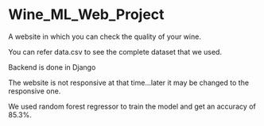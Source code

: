 # Wine_ML_Web_Project
A website in which you can check the quality of your wine.

You can refer data.csv to see the complete dataset that we used.

Backend is done in Django

The website is not responsive at that time...later it may be changed to the responsive one.

We used random forest regressor to train the model and get an accuracy of 85.3%.
